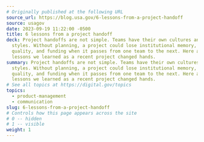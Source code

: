 ```yaml
---
# Originally published at the following URL
source_url: https://blog.usa.gov/6-lessons-from-a-project-handoff
source: usagov
date: 2023-09-19 11:22:00 -0500
title: 6 lessons from a project handoff
deck: Project handoffs are not simple. Teams have their own cultures and work
  styles. Without planning, a project could lose institutional memory, time,
  quality, and funding when it passes from one team to the next. Here are 6
  lessons we learned as a recent project changed hands.
summary: Project handoffs are not simple. Teams have their own cultures and work
  styles. Without planning, a project could lose institutional memory, time,
  quality, and funding when it passes from one team to the next. Here are 6
  lessons we learned as a recent project changed hands.
# See all topics at https://digital.gov/topics
topics:
  - product-management
  - communication
slug: 6-lessons-from-a-project-handoff
# Controls how this page appears across the site
# 0 -- hidden
# 1 -- visible
weight: 1
---
```

